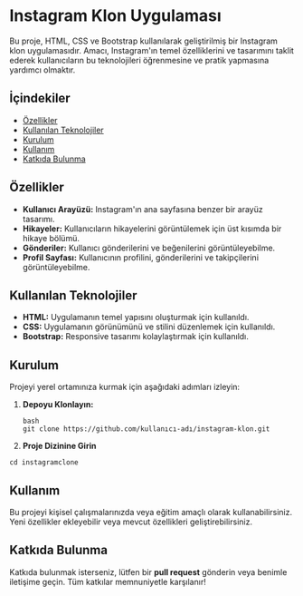 # Instagram Klon Uygulaması

Bu proje, HTML, CSS ve Bootstrap kullanılarak geliştirilmiş bir Instagram klon uygulamasıdır. Amacı, Instagram'ın temel özelliklerini ve tasarımını taklit ederek kullanıcıların bu teknolojileri öğrenmesine ve pratik yapmasına yardımcı olmaktır.

## İçindekiler

- [Özellikler](#özellikler)
- [Kullanılan Teknolojiler](#kullanılan-teknolojiler)
- [Kurulum](#kurulum)
- [Kullanım](#kullanım)
- [Katkıda Bulunma](#katkıda-bulunma)
## Özellikler

- **Kullanıcı Arayüzü:** Instagram'ın ana sayfasına benzer bir arayüz tasarımı.
- **Hikayeler:** Kullanıcıların hikayelerini görüntülemek için üst kısımda bir hikaye bölümü.
- **Gönderiler:** Kullanıcı gönderilerini ve beğenilerini görüntüleyebilme.
- **Profil Sayfası:** Kullanıcının profilini, gönderilerini ve takipçilerini görüntüleyebilme.

## Kullanılan Teknolojiler

- **HTML:** Uygulamanın temel yapısını oluşturmak için kullanıldı.
- **CSS:** Uygulamanın görünümünü ve stilini düzenlemek için kullanıldı.
- **Bootstrap:** Responsive tasarımı kolaylaştırmak için kullanıldı.

## Kurulum

Projeyi yerel ortamınıza kurmak için aşağıdaki adımları izleyin:

1. **Depoyu Klonlayın:**
    ```
   bash
   git clone https://github.com/kullanıcı-adı/instagram-klon.git
   ```
2. **Proje Dizinine Girin**
```
cd instagramclone
```
## Kullanım
Bu projeyi kişisel çalışmalarınızda veya eğitim amaçlı olarak kullanabilirsiniz. Yeni özellikler ekleyebilir veya mevcut özellikleri geliştirebilirsiniz.


## Katkıda Bulunma
Katkıda bulunmak isterseniz, lütfen bir **pull request** gönderin veya benimle iletişime geçin. Tüm katkılar memnuniyetle karşılanır!
